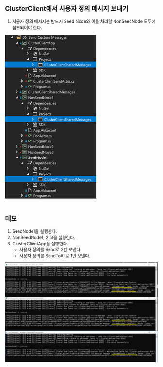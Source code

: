 ## ClusterClient에서 사용자 정의 메시지 보내기
1. 사용자 정의 메시지는 반드시 Seed Node와 이를 처리할 NonSeedNode 모두에 참조되어야 한다.
<img src="./Images/Dependencies_for_CustomMessages.png" width="300" height="540">


<br/>
<br/>

## 데모
1. SeedNode1을 실행한다.
1. NonSeedNode1, 2, 3을 실행한다.
1. ClusterClientApp을 실행한다.
   - 사용자 정의를 Send로 2번 보낸다.
   - 사용자 정의를 SendToAll로 1번 보낸다.

![](./Images/Demo.png)   
